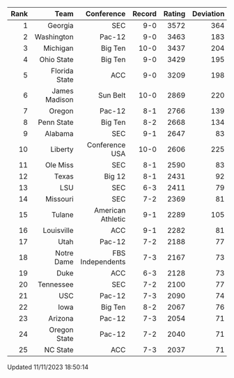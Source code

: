 | Rank  | Team                 | Conference           | Record   | Rating | Deviation |
| ---:  | ---:                 | ---:                 | ---:     | ---:   | ---:      |
| 1     | Georgia              | SEC                  | 9-0      | 3572   | 364       |
| 2     | Washington           | Pac-12               | 9-0      | 3463   | 183       |
| 3     | Michigan             | Big Ten              | 10-0     | 3437   | 204       |
| 4     | Ohio State           | Big Ten              | 9-0      | 3429   | 195       |
| 5     | Florida State        | ACC                  | 9-0      | 3209   | 198       |
| 6     | James Madison        | Sun Belt             | 10-0     | 2869   | 220       |
| 7     | Oregon               | Pac-12               | 8-1      | 2766   | 139       |
| 8     | Penn State           | Big Ten              | 8-2      | 2668   | 134       |
| 9     | Alabama              | SEC                  | 9-1      | 2647   | 83        |
| 10    | Liberty              | Conference USA       | 10-0     | 2606   | 225       |
| 11    | Ole Miss             | SEC                  | 8-1      | 2590   | 83        |
| 12    | Texas                | Big 12               | 8-1      | 2431   | 92        |
| 13    | LSU                  | SEC                  | 6-3      | 2411   | 79        |
| 14    | Missouri             | SEC                  | 7-2      | 2369   | 81        |
| 15    | Tulane               | American Athletic    | 9-1      | 2289   | 105       |
| 16    | Louisville           | ACC                  | 9-1      | 2282   | 81        |
| 17    | Utah                 | Pac-12               | 7-2      | 2188   | 77        |
| 18    | Notre Dame           | FBS Independents     | 7-3      | 2167   | 73        |
| 19    | Duke                 | ACC                  | 6-3      | 2128   | 73        |
| 20    | Tennessee            | SEC                  | 7-2      | 2100   | 77        |
| 21    | USC                  | Pac-12               | 7-3      | 2090   | 74        |
| 22    | Iowa                 | Big Ten              | 8-2      | 2067   | 76        |
| 23    | Arizona              | Pac-12               | 7-3      | 2054   | 71        |
| 24    | Oregon State         | Pac-12               | 7-2      | 2040   | 71        |
| 25    | NC State             | ACC                  | 7-3      | 2037   | 71        |

Updated 11/11/2023 18:50:14
